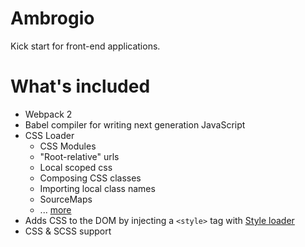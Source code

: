 # Ambrogio
Kick start for front-end applications.

# What's included
  - Webpack 2
  - Babel compiler for writing next generation JavaScript
  - CSS Loader
    - CSS Modules
    - "Root-relative" urls
    - Local scoped css
    - Composing CSS classes
    - Importing local class names
    - SourceMaps
    - ... [more][css-loader]
  - Adds CSS to the DOM by injecting a `<style>` tag with [Style loader][style-loader]
  - CSS & SCSS support


   [css-loader]: <https://github.com/webpack/css-loader>
   [style-loader]: <https://github.com/webpack/style-loader>
